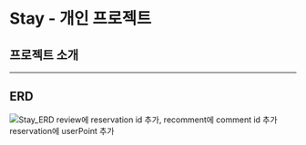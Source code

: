 # Stay - 개인 프로젝트

## 프로젝트 소개 
-------------------------------------------------------------------------------------------------------------------------------------------------------------------------------

## ERD
![Stay_ERD review에 reservation id 추가, recomment에 comment id 추가 reservation에 userPoint 추가](https://github.com/BDCOOT/Stay/assets/94902010/892f07f1-8e12-4811-8fe5-62118773df7f)
